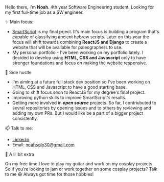  Hello there, I'm **Noah**.
4th year Software Engineering student.
Looking for my first full-time job as a SW engineer.

 :sparkles: Main focus:

   * [SmartScript](https://github.com/AvielCo/Final-Project) is my final prject. It's main focus is building a program that's capable of classifying ancient hebrew scripts. Later on this year the focus will shift towards combining **ReactJS and Django** to create a website that will be available for paleographers to use.
   * My personal portfolio - I've been working on my portfolio lately. I decided to develop using **HTML, CSS and Javascript** only to have stronger foundations and focus on making the website responsive.
   
 :thinking: Side hustle
  * I'm aiming at a future full stack dev position so I've been working on HTML, CSS and Javascript to have a good starting base.
  * Going to shift focus soon to ReactJS for my degree's final project.
  * Improving python skills to improve SmartScript's results.
  * Getting more involved in _**open source**_ projects. So far, I contriubuted to sevral repositories by opening issues and to others by reviewing and adding my own PRs. But I would like be a part of a bigger project consistently.

 📫 Talk to me: 
  * [Linkedin](https://www.linkedin.com/in/noah-solomon-b40573135/)
  * Email: noahsolo30@gmail.com

 :musical_note: A lil bit extra
 
  On my free time I love to play my guitar and work on my cosplay projects. So if you're looking to jam or work together on some cosplay projects? Talk to me :smiley: Always got time for those hobbies! 

